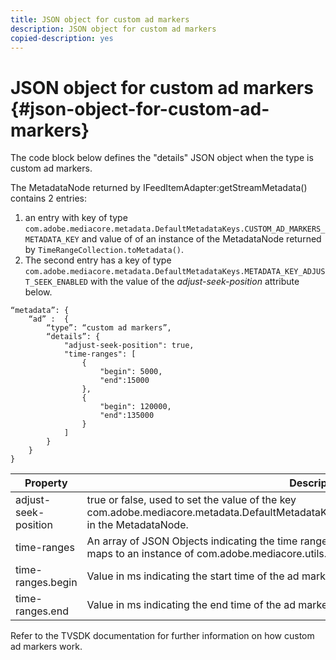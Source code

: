 ```yaml
---
title: JSON object for custom ad markers
description: JSON object for custom ad markers
copied-description: yes
---
```


# JSON object for custom ad markers {#json-object-for-custom-ad-markers}

The code block below defines the "details" JSON object when the type is custom ad markers.

The MetadataNode returned by IFeedItemAdapter:getStreamMetadata() contains 2 entries:
1. an entry with key of type `com.adobe.mediacore.metadata.DefaultMetadataKeys.CUSTOM_AD_MARKERS_METADATA_KEY` and value of of an instance of the MetadataNode returned by `TimeRangeCollection.toMetadata()`.
1. The second entry has a key of type `com.adobe.mediacore.metadata.DefaultMetadataKeys.METADATA_KEY_ADJUST_SEEK_ENABLED` with the value of the *adjust-seek-position* attribute below.

```
“metadata”: {
    “ad” :  {
        “type”: “custom ad markers”,
        “details”: {
            "adjust-seek-position": true,
            "time-ranges": [
                {
                    "begin": 5000,
                    "end":15000
                },
                {
                    "begin": 120000,
                    "end":135000
                }
            ]
        }
    }
}

```

|  Property  | Description  |
|---|---|
|  adjust-seek-position  | true or false, used to set the value of the key com.adobe.mediacore.metadata.DefaultMetadataKeys.METADATA_KEY_ADJUST_SEEK_ENABLED in the MetadataNode.  |
|  time-ranges  | An array of JSON Objects indicating the time range for each ad marker. Each JSON Object entry maps to an instance of com.adobe.mediacore.utils.TimeRange.  |
|  time-ranges.begin  | Value in ms indicating the start time of the ad marker.  |
|  time-ranges.end  | Value in ms indicating the end time of the ad marker.  |

Refer to the TVSDK documentation for further information on how custom ad markers work. 
